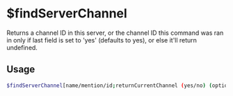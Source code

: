 # $findServerChannel

Returns a channel ID in this server, or the channel ID this command was ran in only if last field is set to 'yes' (defaults to yes), or else it'll return undefined.

## Usage

```bash
$findServerChannel[name/mention/id;returnCurrentChannel (yes/no) (optional)]
```

